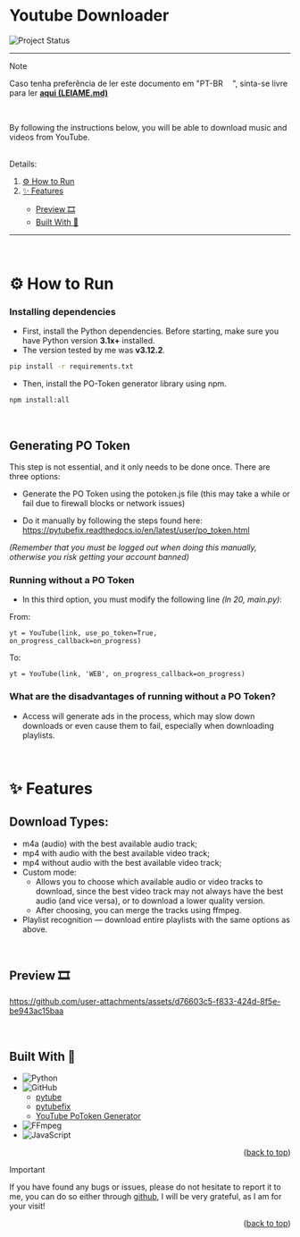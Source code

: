 <p id="top">

# Youtube Downloader

<!-- <img src="https://img.shields.io/badge/Project%20Status-In%20Development-yellow" alt="Project Status"> -->
<img src="https://img.shields.io/badge/Project%20Status-Finished-brightgreen" alt="Project Status">
</p>

---

> [!NOTE]
> Caso tenha preferência de ler este documento em "PT-BR <img style="width:13px" src="https://em-content.zobj.net/source/google/387/flag-brazil_1f1e7-1f1f7.png"/>", sinta-se livre para ler **[aqui (LEIAME.md)](LEIAME.md)**

<br>

By following the instructions below, you will be able to download music and videos from YouTube.

<br>

<summary>Details:</summary>
  <ol>
    <li><a href="#⚙️-how-to-run">⚙️ How to Run</a></li>
    <li><a href="#✨-features">✨ Features</a></li>
    <ul>
        <li><a href="#preview-🎞️"> Preview 🎞️</a></li>
        <li><a href="#built-with-🔨"> Built With 🔨</a></li>
    </ul>
  </ol>

---

<br>

# ⚙️ How to Run

### Installing dependencies

- First, install the Python dependencies. Before starting, make sure you have Python version **3.1x+** installed.
- The version tested by me was **v3.12.2**.

```bash
pip install -r requirements.txt
```

- Then, install the PO-Token generator library using npm.

```bash
npm install:all
```

<br>

## Generating PO Token

This step is not essential, and it only needs to be done once. There are three options:

- Generate the PO Token using the potoken.js file (this may take a while or fail due to firewall blocks or network issues)

- Do it manually by following the steps found here: https://pytubefix.readthedocs.io/en/latest/user/po_token.html

_(Remember that you must be logged out when doing this manually, otherwise you risk getting your account banned)_

### Running without a PO Token

- In this third option, you must modify the following line _(ln 20, main.py)_:

From:

`yt = YouTube(link, use_po_token=True, on_progress_callback=on_progress)`

To:

`yt = YouTube(link, 'WEB', on_progress_callback=on_progress)`

### What are the disadvantages of running without a PO Token?

- Access will generate ads in the process, which may slow down downloads or even cause them to fail, especially when downloading playlists.

<br>

# ✨ Features

## Download Types:

- m4a (audio) with the best available audio track;
- mp4 with audio with the best available video track;
- mp4 without audio with the best available video track;
- Custom mode:
  - Allows you to choose which available audio or video tracks to download, since the best video track may not always have the best audio (and vice versa), or to download a lower quality version.
  - After choosing, you can merge the tracks using ffmpeg.
- Playlist recognition — download entire playlists with the same options as above.

<br>

## Preview 🎞️


https://github.com/user-attachments/assets/d76603c5-f833-424d-8f5e-be943ac15baa


<br>

## Built With 🔨

- ![Python](https://img.shields.io/badge/python-3670A0?style=for-the-badge&logo=python&logoColor=ffdd54)
- ![GitHub](https://img.shields.io/badge/github-%23121011.svg?style=for-the-badge&logo=github&logoColor=white)
  - [pytube](https://github.com/pytube/pytube)
  - [pytubefix](https://github.com/JuanBindez/pytubefix)
  - [YouTube PoToken Generator](https://github.com/YunzheZJU/youtube-po-token-generator)
- ![FFmpeg](https://shields.io/badge/FFmpeg-%23171717.svg?logo=ffmpeg&style=for-the-badge&labelColor=171717&logoColor=5cb85c)
- ![JavaScript](https://img.shields.io/badge/javascript-%23323330.svg?style=for-the-badge&logo=javascript&logoColor=%23F7DF1E)

<p align="right">(<a href="#top">back to top</a>)</p>

> [!IMPORTANT]
> If you have found any bugs or issues, please do not hesitate to report it to me, you can do so either through [github](https://github.com/pedromondek/Whatsapp-2/issues), I will be very grateful, as I am for your visit!

<p align="right">(<a href="#top">back to top</a>)</p>
